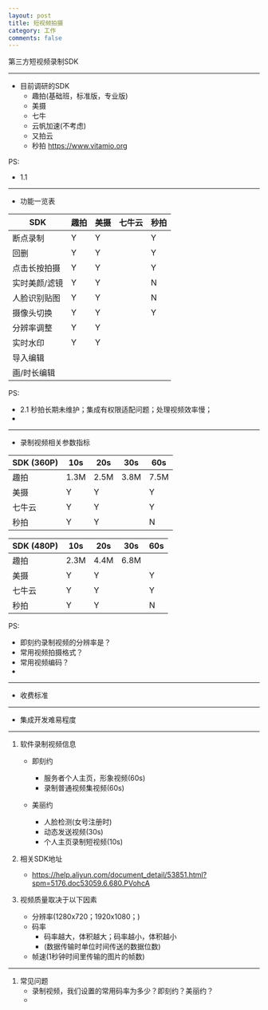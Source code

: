 ```yaml
---
layout: post
title: 短视频拍摄
category: 工作
comments: false
---
```

  
第三方短视频录制SDK

---

* 目前调研的SDK
	* 趣拍(基础班，标准版，专业版)
	* 美摄
	* 七牛
	* 云帆加速(不考虑)
	* 又拍云
	* 秒拍  <https://www.vitamio.org>


PS:
	
*  1.1 
	
--- 

* 功能一览表
	
SDK        |   趣拍  |   美摄  | 七牛云 |  秒拍   |
---        |    --- |  ---   |  ---   |  ---   |
断点录制     |    Y   |   Y    |      |    Y
回删        |    Y   |   Y    |      |    Y  | 
点击长按拍摄 |    Y   |   Y    |       |   Y   |
实时美颜/滤镜|    Y   |   Y    |      |    N   |
人脸识别贴图 |     Y  |    Y   |       |   N   | 
摄像头切换  |   Y    |    Y    |       |   Y   | 
分辨率调整  |   Y    |    Y    |       |        | 
实时水印    |    Y    |   Y    |        |       | 
导入编辑    |        |       |        |       | 
画/时长编辑 |        |       |        |       | 

 
 PS: 
 
 * 2.1 秒拍长期未维护；集成有权限适配问题；处理视频效率慢；
 * 
 
---

* 录制视频相关参数指标

SDK (360P)  |   10s  |   20s  | 30s |  60s   |
---        |    --- |  ---   |  ---  |  ---   |
趣拍       |   1.3M |   2.5M  |  3.8M |  7.5M  |
美摄       |    Y   |   Y    |      |    Y   | 
七牛云      |    Y   |   Y    |      |   Y   |
秒拍      |    Y   |   Y    |      |    N   |
 
SDK (480P)  |   10s  |   20s  | 30s |  60s   |
---        |    --- |  ---   |  ---  |  ---   |
趣拍       |   2.3M |   4.4M  |  6.8M |       |
美摄       |    Y   |   Y    |      |    Y   | 
七牛云      |    Y   |   Y    |      |   Y   |
秒拍      |    Y   |   Y    |      |    N   |
	
PS:

* 即刻约录制视频的分辨率是？
* 常用视频拍摄格式？
* 常用视频编码？
* 

	
---

* 收费标准


---

* 集成开发难易程度


---

1. 软件录制视频信息
	* 即刻约
		* 服务者个人主页，形象视频(60s)
		* 录制普通视频集视频(60s)

	* 美丽约
		* 人脸检测(女号注册时)
		* 动态发送视频(30s)
		* 个人主页录制短视频(10s)

2. 相关SDK地址
	* <https://help.aliyun.com/document_detail/53851.html?spm=5176.doc53059.6.680.PVohcA>

3. 视频质量取决于以下因素
	* 分辨率(1280x720；1920x1080；)
	* 码率
		* 码率越大，体积越大；码率越小，体积越小
		* (数据传输时单位时间传送的数据位数)
	* 帧速(1秒钟时间里传输的图片的帧数)
 
---

1. 常见问题
	* 录制视频，我们设置的常用码率为多少？即刻约？美丽约？
	* 